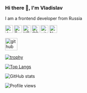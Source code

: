 ### Hi there 👋, I'm Vladislav

I am a frontend developer from Russia

<img src="https://img.shields.io/badge/JavaScript-282C34?logo=javascript&logoColor=F7DF1E" alt="JavaScript logo" title="JavaScript" height="25" />
<img src="https://img.shields.io/badge/TypeScript-282C34?logo=typescript&logoColor=3178C6" alt="TypeScript logo" title="TypeScript" height="25" />
<img src="https://img.shields.io/badge/HTML5-282C34?logo=html5&logoColor=E34F26" alt="HTML5 logo" title="HTML5" height="25" />
<img src="https://img.shields.io/badge/CSS3-282C34?logo=css3&logoColor=1572B6" alt="CSS3 logo" title="CSS3" height="25" />
<img src="https://img.shields.io/badge/git-282C34?logo=git&logoColor=F05032" alt="git logo" title="git" height="25" />
<img src="https://img.shields.io/badge/Node.js-282C34?logo=node.js&logoColor=339933" alt="Node.js logo" title="Node.js" height="25" />

[<img src='https://cdn.jsdelivr.net/npm/simple-icons@3.0.1/icons/github.svg' alt='github' height='40'>](https://github.com/feelthemoon)  

[![trophy](https://github-profile-trophy.vercel.app/?username=feelthemoon)](https://github.com/ryo-ma/github-profile-trophy)

[![Top Langs](https://github-readme-stats.vercel.app/api/top-langs/?username=feelthemoon)](https://github.com/anuraghazra/github-readme-stats)

![GitHub stats](https://github-readme-stats.vercel.app/api?username=feelthemoon&show_icons=true&count_private=true)  

![Profile views](https://gpvc.arturio.dev/feelthemoon)  
